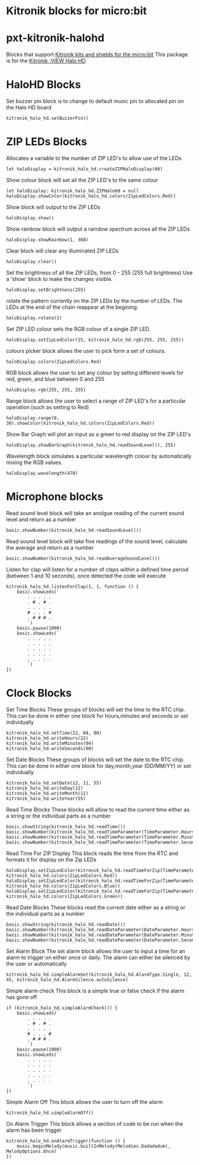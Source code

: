 # Kitronik blocks for micro:bit

# pxt-kitronik-halohd

Blocks that support [Kitronik kits and shields for the micro:bit](https://www.kitronik.co.uk/microbit.html)
This package is for the [Kitronik :VIEW Halo HD](https://www.kitronik.co.uk/5672)

# HaloHD Blocks
Set buzzer pin block is to change to default music pin to allocated pin on the Halo HD board
```blocks
kitronik_halo_hd.setBuzzerPin()
```

# ZIP LEDs Blocks

Allocates a variable to the number of ZIP LED's to allow use of the LEDs
```blocks
let haloDisplay = kitronik_halo_hd.createZIPHaloDisplay(60)
```

Show colour block will set all the ZIP LED's to the same colour
```blocks
let haloDisplay: kitronik_halo_hd.ZIPHaloHd = null
haloDisplay.showColor(kitronik_halo_hd.colors(ZipLedColors.Red))
```

Show block will output to the ZIP LEDs
```blocks
haloDisplay.show()
```

Show rainbow block will output a raindow spectrum across all the ZIP LEDs
```blocks
haloDisplay.showRainbow(1, 360)
```

Clear block will clear any illuminated ZIP LEDs
```blocks
haloDisplay.clear()
```

Set the brightness of all the ZIP LEDs, from 0 - 255 (255 full brightness) Use a 'show' block to make the changes visible.
```blocks
haloDisplay.setBrightness(255)
```

rotate the pattern currently on the ZIP LEDs by the number of LEDs. The LEDs at the end of the chain reappear at the begining.
```blocks
haloDisplay.rotate(1)
```

Set ZIP LED colour sets the RGB colour of a single ZIP LED.
```blocks
haloDisplay.setZipLedColor(15, kitronik_halo_hd.rgb(255, 255, 255))
```

colours picker block allows the user to pick form a set of colours.
```blocks
haloDisplay.colors(ZipLedColors.Red)
```

RGB block allows the user to set any colour by setting different levels for red, green, and blue between 0 and 255
```blocks
haloDisplay.rgb(255, 255, 255)
```

Range block allows the user to select a range of ZIP LED's for a particular operation (such as setting to Red)
```blocks
haloDisplay.range(0, 30).showColor(kitronik_halo_hd.colors(ZipLedColors.Red))
```

Show Bar Graph will plot an input as a green to red display on the ZIP LED's
```blocks
haloDisplay.showBarGraph(kitronik_halo_hd.readSoundLevel(), 255)
```

Wavelength block simulates a particular wavelength colour by automatically mixing the RGB values.
```blocks
haloDisplay.wavelength(470)
```

# Microphone blocks

Read sound level block will take an anolgue reading of the current sound level and return as a number
```blocks
basic.showNumber(kitronik_halo_hd.readSoundLevel())
```

Read sound level block will take five readings of the sound level, calculate the average and return as a number
```blocks
basic.showNumber(kitronik_halo_hd.readAverageSoundLevel())
```

Listen for clap will listen for a number of claps within a defined time period (between 1 and 10 seconds), once detected the code will execute
```blocks
kitronik_halo_hd.listenForClap(1, 1, function () {
    basic.showLeds(`
        . . . . .
        . # . # .
        . . . . .
        # . . . #
        . # # # .
        `)
    basic.pause(1000)
    basic.showLeds(`
        . . . . .
        . . . . .
        . . . . .
        . . . . .
        . . . . .
        `)
})
```

# Clock Blocks

Set Time Blocks
These groups of blocks will set the time to the RTC chip. This can be done in either one block for hours,minutes and seconds or set individually
```blocks
kitronik_halo_hd.setTime(22, 04, 00)
kitronik_halo_hd.writeHours(22)
kitronik_halo_hd.writeMinutes(04)
kitronik_halo_hd.writeSeconds(00)
```

Set Date Blocks
These groups of blocks will set the date to the RTC chip. This can be done in either one block for day,month,year (DD/MM/YY) or set individually
```blocks
kitronik_halo_hd.setDate(12, 11, 55)
kitronik_halo_hd.writeDay(12)
kitronik_halo_hd.writeMonth(11)
kitronik_halo_hd.writeYear(55)
```

Read Time Blocks
These blocks will allow to read the current time either as a string or the individual parts as a number
```blocks
basic.showString(kitronik_halo_hd.readTime())
basic.showNumber(kitronik_halo_hd.readTimeParameter(TimeParameter.Hours))
basic.showNumber(kitronik_halo_hd.readTimeParameter(TimeParameter.Minutes))
basic.showNumber(kitronik_halo_hd.readTimeParameter(TimeParameter.Seconds))
```

Read Time For ZIP Display
This block reads the time from the RTC and formats it for display on the Zip LEDs
```blocks
haloDisplay.setZipLedColor(kitronik_halo_hd.readTimeForZip(TimeParameter.Hours), kitronik_halo_hd.colors(ZipLedColors.Red))
haloDisplay.setZipLedColor(kitronik_halo_hd.readTimeForZip(TimeParameter.Minutes), kitronik_halo_hd.colors(ZipLedColors.Blue))
haloDisplay.setZipLedColor(kitronik_halo_hd.readTimeForZip(TimeParameter.Seconds), kitronik_halo_hd.colors(ZipLedColors.Green))
```

Read Date Blocks
These blocks read the current date either as a string or the individual parts as a number
```blocks
basic.showString(kitronik_halo_hd.readDate())
basic.showNumber(kitronik_halo_hd.readDateParameter(DateParameter.Hours))
basic.showNumber(kitronik_halo_hd.readDateParameter(DateParameter.Minutes))
basic.showNumber(kitronik_halo_hd.readDateParameter(DateParameter.Seconds))
```

Set Alarm Block
The set alarm block allows the user to input a time for an alarm to trigger on either once or daily.  The alarm can either be silenced by the user or automatically
```blocks
kitronik_halo_hd.simpleAlarmSet(kitronik_halo_hd.AlarmType.Single, 12, 45, kitronik_halo_hd.AlarmSilence.autoSilence)
```

Simple alarm check
This block is a simple true or false check if the alarm has gone off
```blocks
if (kitronik_halo_hd.simpleAlarmCheck()) {
    basic.showLeds(`
        . . . . .
        . # . # .
        . . . . .
        # . . . #
        . # # # .
        `)
    basic.pause(1000)
    basic.showLeds(`
        . . . . .
        . . . . .
        . . . . .
        . . . . .
        . . . . .
        `)
})
```	

Simple Alarm Off
This block allows the user to turn off the alarm	
```blocks
kitronik_halo_hd.simpleAlarmOff()
```

On Alarm Trigger
This block allows a section of code to be run when the alarm has been trigger
```blocks
kitronik_halo_hd.onAlarmTrigger(function () {
    music.beginMelody(music.builtInMelody(Melodies.Dadadadum), MelodyOptions.Once)
})
```

<script src="https://makecode.com/gh-pages-embed.js"></script><script>makeCodeRender("{{ site.makecode.home_url }}", "{{ site.github.owner_name }}/{{ site.github.repository_name }}");</script>

